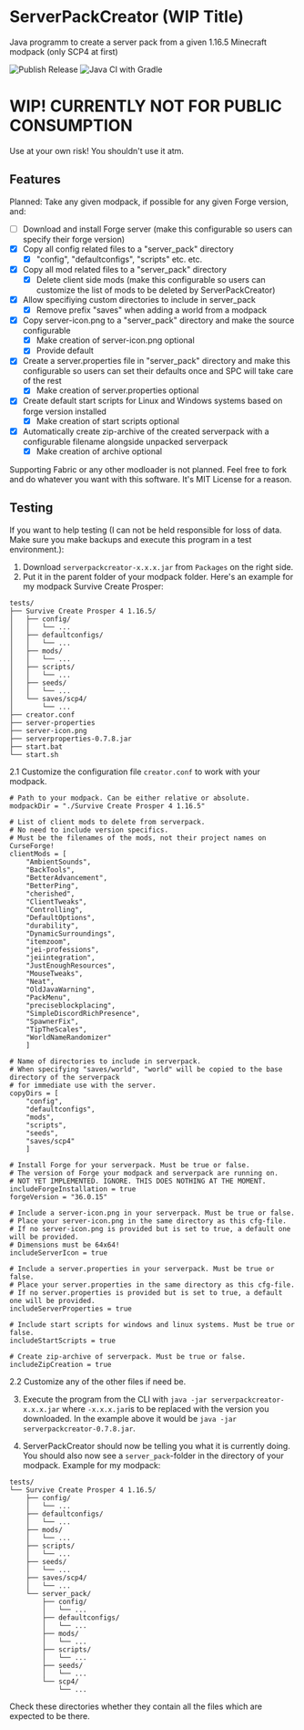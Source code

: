 # ServerPackCreator (WIP Title)

Java programm to create a server pack from a given 1.16.5 Minecraft modpack (only SCP4 at first)

![Publish Release](https://github.com/Griefed/ServerPackCreator/workflows/Publish%20Release/badge.svg)
![Java CI with Gradle](https://github.com/Griefed/ServerPackCreator/workflows/Java%20CI%20with%20Gradle/badge.svg)

# WIP! CURRENTLY NOT FOR PUBLIC CONSUMPTION

Use at your own risk! You shouldn't use it atm.

## Features

Planned:
Take any given modpack, if possible for any given Forge version, and:
- [ ] Download and install Forge server (make this configurable so users can specify their forge version)
- [X] Copy all config related files to a "server_pack" directory
  - [X] "config", "defaultconfigs", "scripts" etc. etc.
- [X] Copy all mod related files to a "server_pack" directory
  - [X] Delete client side mods (make this configurable so users can customize the list of mods to be deleted by ServerPackCreator)
- [X] Allow specifiying custom directories to include in server_pack
  - [X] Remove prefix "saves" when adding a world from a modpack
- [X] Copy server-icon.png to a "server_pack" directory and make the source configurable
  - [X] Make creation of server-icon.png optional
  - [X] Provide default
- [X] Create a server.properties file in "server_pack" directory and make this configurable so users can set their defaults once and SPC will take care of the rest
  - [X] Make creation of server.properties optional
- [X] Create default start scripts for Linux and Windows systems based on forge version installed
  - [X] Make creation of start scripts optional
- [X] Automatically create zip-archive of the created serverpack with a configurable filename alongside unpacked serverpack
  - [X] Make creation of archive optional
    
Supporting Fabric or any other modloader is not planned. Feel free to fork and do whatever you want with this software. It's MIT License for a reason.

## Testing

If you want to help testing (I can not be held responsible for loss of data. Make sure you make backups and execute this program in a test environment.):
1. Download `serverpackcreator-x.x.x.jar` from `Packages` on the right side.
2. Put it in the parent folder of your modpack folder. Here's an example for my modpack Survive Create Prosper:
```
tests/
├── Survive Create Prosper 4 1.16.5/
│   ├── config/
│   │   └── ...
│   ├── defaultconfigs/
│   │   └── ...
│   ├── mods/
│   │   └── ...
│   ├── scripts/
│   │   └── ...
│   ├── seeds/
│   │   └── ...
│   └── saves/scp4/
│       └── ...
├── creator.conf
├── server-properties
├── server-icon.png
├── serverproperties-0.7.8.jar
├── start.bat
└── start.sh
```
2.1 Customize the configuration file `creator.conf` to work with your modpack.
```
# Path to your modpack. Can be either relative or absolute.
modpackDir = "./Survive Create Prosper 4 1.16.5"

# List of client mods to delete from serverpack.
# No need to include version specifics.
# Must be the filenames of the mods, not their project names on CurseForge!
clientMods = [
    "AmbientSounds",
    "BackTools",
    "BetterAdvancement",
    "BetterPing",
    "cherished",
    "ClientTweaks",
    "Controlling",
    "DefaultOptions",
    "durability",
    "DynamicSurroundings",
    "itemzoom",
    "jei-professions",
    "jeiintegration",
    "JustEnoughResources",
    "MouseTweaks",
    "Neat",
    "OldJavaWarning",
    "PackMenu",
    "preciseblockplacing",
    "SimpleDiscordRichPresence",
    "SpawnerFix",
    "TipTheScales",
    "WorldNameRandomizer"
    ]

# Name of directories to include in serverpack.
# When specifying "saves/world", "world" will be copied to the base directory of the serverpack
# for immediate use with the server.
copyDirs = [
    "config",
    "defaultconfigs",
    "mods",
    "scripts",
    "seeds",
    "saves/scp4"
    ]

# Install Forge for your serverpack. Must be true or false.
# The version of Forge your modpack and serverpack are running on.
# NOT YET IMPLEMENTED. IGNORE. THIS DOES NOTHING AT THE MOMENT.
includeForgeInstallation = true
forgeVersion = "36.0.15"

# Include a server-icon.png in your serverpack. Must be true or false.
# Place your server-icon.png in the same directory as this cfg-file.
# If no server-icon.png is provided but is set to true, a default one will be provided.
# Dimensions must be 64x64!
includeServerIcon = true

# Include a server.properties in your serverpack. Must be true or false.
# Place your server.properties in the same directory as this cfg-file.
# If no server.properties is provided but is set to true, a default one will be provided.
includeServerProperties = true

# Include start scripts for windows and linux systems. Must be true or false.
includeStartScripts = true

# Create zip-archive of serverpack. Must be true or false.
includeZipCreation = true
```
2.2 Customize any of the other files if need be. 

3. Execute the program from the CLI with `java -jar serverpackcreator-x.x.x.jar` where `-x.x.x.jar`is to be replaced with the version you downloaded. In the example above it would be `java -jar serverpackcreator-0.7.8.jar`.
   
4. ServerPackCreator should now be telling you what it is currently doing. You should also now see a `server_pack`-folder in the directory of your modpack. Example for my modpack:
```
tests/
└── Survive Create Prosper 4 1.16.5/
    ├── config/
    │   └── ...
    ├── defaultconfigs/
    │   └── ...
    ├── mods/
    │   └── ...
    ├── scripts/
    │   └── ...
    ├── seeds/
    │   └── ...
    ├── saves/scp4/
    │   └── ...
    └── server_pack/
        ├── config/
        │   └── ...
        ├── defaultconfigs/
        │   └── ...
        ├── mods/
        │   └── ...
        ├── scripts/
        │   └── ...
        ├── seeds/
        │   └── ...
        └── scp4/
            └── ...
```
Check these directories whether they contain all the files which are expected to be there.
